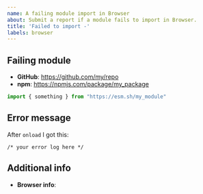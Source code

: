```yaml
---
name: A failing module import in Browser
about: Submit a report if a module fails to import in Browser.
title: 'Failed to import -'
labels: browser
---
```


## Failing module

- **GitHub**: https://github.com/my/repo
- **npm**: https://npmjs.com/package/my_package

```js
import { something } from "https://esm.sh/my_module"
```

## Error message

After `onload` I got this:

```
/* your error log here */
```

## Additional info

- **Browser info**:
